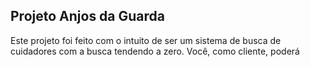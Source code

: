 ## Projeto Anjos da Guarda

Este projeto foi feito com o intuito de ser um sistema de busca de cuidadores com a busca tendendo a zero.
Você, como cliente, poderá

